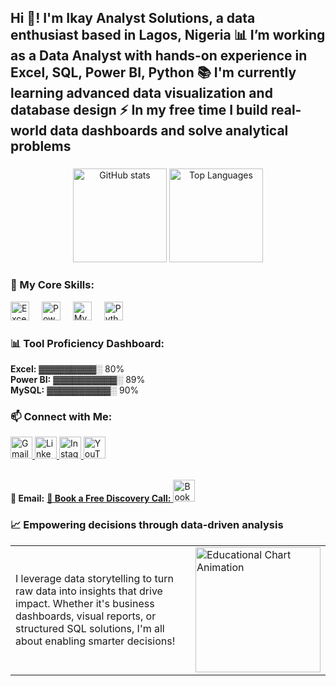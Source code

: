 <h2 align="left">Hi 👋! I'm Ikay Analyst Solutions, a data enthusiast based in Lagos, Nigeria 📊  
I’m working as a Data Analyst with hands-on experience in Excel, SQL, Power BI, Python 📚  
I'm currently learning advanced data visualization and database design ⚡  
In my free time I build real-world data dashboards and solve analytical problems</h2>

###

<!-- GitHub Stats -->
<div align="center">
  <img src="https://github-readme-stats.vercel.app/api?username=ikayanalyst&hide_title=false&hide_rank=false&show_icons=true&include_all_commits=true&count_private=true&disable_animations=false&theme=dracula&locale=en&hide_border=false" height="150" alt="GitHub stats" />
  <img src="https://github-readme-stats.vercel.app/api/top-langs?username=ikayanalyst&locale=en&hide_title=false&layout=compact&card_width=320&langs_count=5&theme=dracula&hide_border=false&custom_title=Most%20Used%20Language:%20Python" height="150" alt="Top Languages" />
</div>

###

<h3 align="left">💼 My Core Skills:</h3>

<div align="left">
  <img src="https://img.icons8.com/color/48/000000/microsoft-excel-2019--v1.png" height="30" alt="Excel" />
  <img width="12" />
  <img src="https://img.icons8.com/color/48/000000/power-bi.png" height="30" alt="Power BI" />
  <img width="12" />
  <img src="https://cdn.jsdelivr.net/gh/devicons/devicon/icons/mysql/mysql-original.svg" height="30" alt="MySQL" />
  <img width="12" />
  <img src="https://cdn.jsdelivr.net/gh/devicons/devicon/icons/python/python-original.svg" height="30" alt="Python" />
</div>

###

<h3 align="left">📊 Tool Proficiency Dashboard:</h3>

<div align="left">
  <strong>Excel:</strong> ▓▓▓▓▓▓▓▓▓░ 80%<br>
  <strong>Power BI:</strong> ▓▓▓▓▓▓▓▓▓▓░ 89%<br>
  <strong>MySQL:</strong> ▓▓▓▓▓▓▓▓▓▓░ 90%
</div>

###

<h3 align="left">📫 Connect with Me:</h3>

<div align="left">
  <a href="mailto:ikayanalystsolutions@gmail.com" target="_blank">
    <img src="https://img.shields.io/static/v1?message=Gmail&logo=gmail&label=&color=D14836&logoColor=white&labelColor=&style=for-the-badge" height="35" alt="Gmail" />
  </a>
  <a href="https://www.linkedin.com/in/your-linkedin" target="_blank">
    <img src="https://img.shields.io/static/v1?message=LinkedIn&logo=linkedin&label=&color=0077B5&logoColor=white&labelColor=&style=for-the-badge" height="35" alt="LinkedIn" />
  </a>
  <a href="https://www.instagram.com/ikay_analyst_solutions/?igsh=YmJhZmV2bWN5dnlr" target="_blank">
    <img src="https://img.shields.io/static/v1?message=Instagram&logo=instagram&label=&color=E4405F&logoColor=white&labelColor=&style=for-the-badge" height="35" alt="Instagram" />
  </a>
  <a href="https://www.youtube.com/@ikayanalyst" target="_blank">
    <img src="https://img.shields.io/static/v1?message=YouTube&logo=youtube&label=&color=FF0000&logoColor=white&labelColor=&style=for-the-badge" height="35" alt="YouTube" />
  </a>
</div>

<br>

<p><strong>📧 Email:</strong> <a href="mailto:ikayanalystsolutions@gmail.com"

<p><strong>📅 Book a Free Discovery Call:</strong>  
<a href="https://calendly.com/myexcel57/30min" target="_blank">
  <img src="https://img.shields.io/static/v1?message=Book%20a%20Call&logo=google-calendar&label=&color=0A66C2&logoColor=white&labelColor=&style=for-the-badge" height="35" alt="Book a Call" />
</a>
</p>




###

<!-- Empowering Message with Animation -->
<h3 align="left">📈 Empowering decisions through data-driven analysis</h3>

<table>
  <tr>
    <td>
      <p>I leverage data storytelling to turn raw data into insights that drive impact. Whether it's business dashboards, visual reports, or structured SQL solutions, I'm all about enabling smarter decisions!</p>
    </td>
    <td>
      <img src="https://media.giphy.com/media/RbDKaczqWovIugyJmW/giphy.gif" height="200" alt="Educational Chart Animation" />
    </td>
  </tr>
</table>

